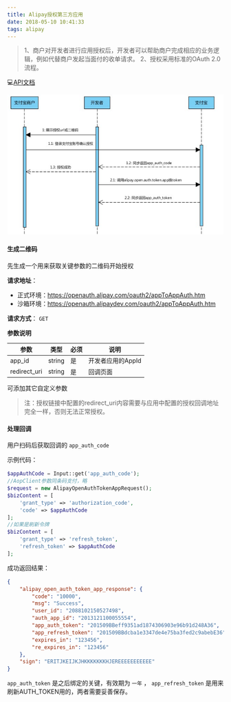 ```yaml
---
title: Alipay授权第三方应用
date: 2018-05-10 10:41:33
tags: alipay
---
```

>1、商户对开发者进行应用授权后，开发者可以帮助商户完成相应的业务逻辑，例如代替商户发起当面付的收单请求。
2、授权采用标准的OAuth 2.0流程。

💻[API文档](https://docs.open.alipay.com/api_9/alipay.open.auth.token.app)

![第三方应用授权](
https://raw.githubusercontent.com/liluoao/simple/master/images/alipay.jpg)

#### 生成二维码
先生成一个用来获取关键参数的二维码开始授权

**请求地址**：
- 正式环境：https://openauth.alipay.com/oauth2/appToAppAuth.htm
- 沙箱环境：https://openauth.alipaydev.com/oauth2/appToAppAuth.htm

**请求方式**： `GET`

**参数说明**

|参数|类型|必须|说明|
|-|-|-|-|
|app_id|string|是|开发者应用的AppId|
|redirect_uri|string|是|回调页面|

可添加其它自定义参数

>注：授权链接中配置的redirect_uri内容需要与应用中配置的授权回调地址完全一样，否则无法正常授权。

#### 处理回调
用户扫码后获取回调的 `app_auth_code`

示例代码：
```php
$appAuthCode = Input::get('app_auth_code');
//AopClient参数同条码支付，略
$request = new AlipayOpenAuthTokenAppRequest();
$bizContent = [
    'grant_type' => 'authorization_code',
    'code' => $appAuthCode
];
//如果是刷新令牌
$bizContent = [
    'grant_type' => 'refresh_token',
    'refresh_token' => $appAuthCode
];
```

成功返回结果：
```json
{
    "alipay_open_auth_token_app_response": {
        "code": "10000",
        "msg": "Success",
        "user_id": "2088102150527498",
        "auth_app_id": "2013121100055554",
        "app_auth_token": "201509BBeff9351ad1874306903e96b91d248A36",
        "app_refresh_token": "201509BBdcba1e3347de4e75ba3fed2c9abebE36",
        "expires_in": "123456",
        "re_expires_in": "123456"
    },
    "sign": "ERITJKEIJKJHKKKKKKKHJEREEEEEEEEEEE"
}
```

`app_auth_token` 是之后绑定的关键，有效期为 `一年` ，
`app_refresh_token` 是用来刷新AUTH_TOKEN用的，两者需要妥善保存。
